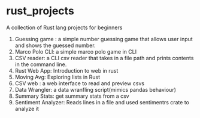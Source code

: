 # rust_projects
A collection of Rust lang projects for beginners

1. Guessing game : a simple number guessing game that allows user input and shows the guessed number.
2. Marco Polo CLI: a simple marco polo game in CLI
3. CSV reader: a CLI csv reader that takes in a file path and prints contents in the command line.
4. Rust Web App: Introduction to web in rust
5. Moving Avg: Exploring lists in Rust
6. CSV web : a web interface to read and preview csvs
7. Data Wrangler: a data wranfling script(mimics pandas behaviour)
8. Summary Stats: get summary stats from a csv
9. Sentiment Analyzer: Reads lines in a file and used sentimentrs crate to analyze it 